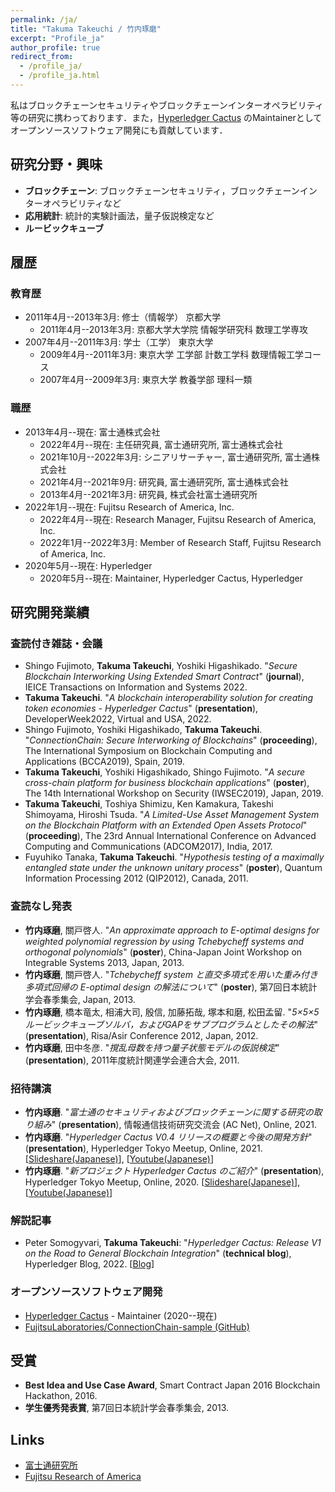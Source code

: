 ```yaml
---
permalink: /ja/
title: "Takuma Takeuchi / 竹内琢磨"
excerpt: "Profile_ja"
author_profile: true
redirect_from:
  - /profile_ja/
  - /profile_ja.html
---
```


私はブロックチェーンセキュリティやブロックチェーンインターオペラビリティ等の研究に携わっております．また，[Hyperledger Cactus](https://www.hyperledger.org/use/cactus) のMaintainerとしてオープンソースソフトウェア開発にも貢献しています．

## 研究分野・興味

- **ブロックチェーン**: ブロックチェーンセキュリティ，ブロックチェーンインターオペラビリティなど
- **応用統計**: 統計的実験計画法，量子仮説検定など
- **ルービックキューブ**

## 履歴

### 教育歴

- 2011年4月--2013年3月: 修士（情報学） 京都大学
  - 2011年4月--2013年3月: 京都大学大学院 情報学研究科 数理工学専攻
- 2007年4月--2011年3月: 学士（工学） 東京大学
  - 2009年4月--2011年3月: 東京大学 工学部 計数工学科 数理情報工学コース
  - 2007年4月--2009年3月: 東京大学 教養学部 理科一類

### 職歴

- 2013年4月--現在: 富士通株式会社
  - 2022年4月--現在: 主任研究員, 富士通研究所, 富士通株式会社
  - 2021年10月--2022年3月: シニアリサーチャー, 富士通研究所, 富士通株式会社
  - 2021年4月--2021年9月: 研究員, 富士通研究所, 富士通株式会社
  - 2013年4月--2021年3月: 研究員, 株式会社富士通研究所
- 2022年1月--現在: Fujitsu Research of America, Inc.
  - 2022年4月--現在: Research Manager, Fujitsu Research of America, Inc.
  - 2022年1月--2022年3月: Member of Research Staff, Fujitsu Research of America, Inc.
- 2020年5月--現在: Hyperledger
  - 2020年5月--現在: Maintainer, Hyperledger Cactus, Hyperledger

## 研究開発業績

### 査読付き雑誌・会議

- Shingo Fujimoto, **Takuma Takeuchi**, Yoshiki Higashikado. "*Secure Blockchain Interworking Using Extended Smart Contract*" (**journal**), IEICE Transactions on Information and Systems 2022.
- **Takuma Takeuchi**. "*A blockchain interoperability solution for creating token economies - Hyperledger Cactus*" (**presentation**), DeveloperWeek2022, Virtual and USA, 2022.
- Shingo Fujimoto, Yoshiki Higashikado, **Takuma Takeuchi**. "*ConnectionChain: Secure Interworking of Blockchains*" (**proceeding**), The International Symposium on Blockchain Computing and Applications (BCCA2019), Spain, 2019.
- **Takuma Takeuchi**, Yoshiki Higashikado, Shingo Fujimoto. "*A secure cross-chain platform for business blockchain applications*" (**poster**), The 14th International Workshop on Security (IWSEC2019), Japan, 2019.
- **Takuma Takeuchi**, Toshiya Shimizu, Ken Kamakura, Takeshi Shimoyama, Hiroshi Tsuda. "*A Limited-Use Asset Management System on the Blockchain Platform with an Extended Open Assets Protocol*" (**proceeding**), The 23rd Annual International Conference on Advanced Computing and Communications (ADCOM2017), India, 2017.
- Fuyuhiko Tanaka, **Takuma Takeuchi**. "*Hypothesis testing of a maximally entangled state under the unknown unitary process*" (**poster**), Quantum Information Processing 2012 (QIP2012), Canada, 2011.

### 査読なし発表

- **竹内琢磨**, 關戸啓人. "*An approximate approach to E-optimal designs for weighted polynomial regression by using Tchebycheff systems and orthogonal polynomials*" (**poster**), China-Japan Joint Workshop on Integrable Systems 2013, Japan, 2013.
- **竹内琢磨**, 關戸啓人. "*Tchebycheff system と直交多項式を用いた重み付き多項式回帰の E-optimal design の解法について*" (**poster**), 第7回日本統計学会春季集会, Japan, 2013.
- **竹内琢磨**, 橋本竜太, 相浦大司, 殷信, 加藤拓哉, 塚本和磨, 松田孟留. "*5×5×5ルービックキューブソルバ，およびGAPをサブプログラムとしたその解法*" (**presentation**), Risa/Asir Conference 2012, Japan, 2012.
- **竹内琢磨**, 田中冬彦. "*撹乱母数を持つ量子状態モデルの仮説検定*" (**presentation**), 2011年度統計関連学会連合大会, 2011.

### 招待講演

- **竹内琢磨**. "*富士通のセキュリティおよびブロックチェーンに関する研究の取り組み*" (**presentation**), 情報通信技術研究交流会 (AC Net), Online, 2021.
- **竹内琢磨**. "*Hyperledger Cactus V0.4 リリースの概要と今後の開発方針*" (**presentation**), Hyperledger Tokyo Meetup, Online, 2021. [[Slideshare(Japanese)](https://www.slideshare.net/Hyperledger_Tokyo/hyperledger-cactus-v04)], [[Youtube(Japanese)](https://www.youtube.com/watch?v=LKUdWoxz_lQ)]
- **竹内琢磨**. "*新プロジェクト Hyperledger Cactus のご紹介*" (**presentation**), Hyperledger Tokyo Meetup, Online, 2020. [[Slideshare(Japanese)](https://www.slideshare.net/Hyperledger_Tokyo/hyperledger-cactus)], [[Youtube(Japanese)](https://www.youtube.com/watch?v=UU_RVbiOFJs)]

### 解説記事

- Peter Somogyvari, **Takuma Takeuchi**: "*Hyperledger Cactus: Release V1 on the Road to General Blockchain Integration*" (**technical blog**), Hyperledger Blog, 2022. [[Blog](https://www.hyperledger.org/blog/2022/03/17/hyperledger-cactus-release-v1-on-the-road-to-general-blockchain-integration)]

### オープンソースソフトウェア開発

- [Hyperledger Cactus](https://www.hyperledger.org/use/cactus) - Maintainer (2020--現在)
- [FujitsuLaboratories/ConnectionChain-sample (GitHub)](https://github.com/FujitsuLaboratories/ConnectionChain-sample)

## 受賞

- **Best Idea and Use Case Award**, Smart Contract Japan 2016 Blockchain Hackathon, 2016.
- **学生優秀発表賞**, 第7回日本統計学会春季集会, 2013.

## Links
- [富士通研究所](https://www.fujitsu.com/jp/group/labs/)
- [Fujitsu Research of America](https://www.fujitsu.com/us/about/businesspolicy/tech/rd/)